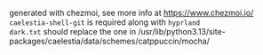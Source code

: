 generated with chezmoi, see more info at https://www.chezmoi.io/<br/>
`caelestia-shell-git` is required along with `hyprland`<br/>
`dark.txt` should replace the one in /usr/lib/python3.13/site-packages/caelestia/data/schemes/catppuccin/mocha/
